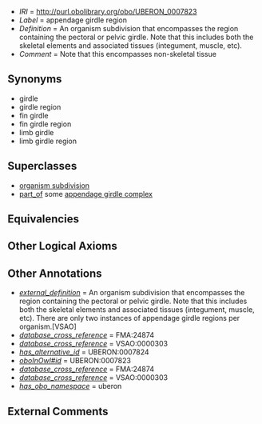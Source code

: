  * *IRI* = http://purl.obolibrary.org/obo/UBERON_0007823
 * *Label* = appendage girdle region
 * *Definition* = An organism subdivision that encompasses the region containing the pectoral or pelvic girdle. Note that this includes both the skeletal elements and associated tissues (integument, muscle, etc).
 * *Comment* = Note that this encompasses non-skeletal tissue

## Synonyms

 * girdle
 * girdle region
 * fin girdle
 * fin girdle region
 * limb girdle
 * limb girdle region

## Superclasses

 * [organism subdivision](../../UBERON/75/UBERON_0000475.md)
 * [part_of](../../BFO/50/BFO_0000050.md) some [appendage girdle complex](../../UBERON/07/UBERON_0010707.md)

## Equivalencies


## Other Logical Axioms


## Other Annotations

 * *[external_definition](../../UBPROP/01/UBPROP_0000001.md)* = An organism subdivision that encompasses the region containing the pectoral or pelvic girdle. Note that this includes both the skeletal elements and associated tissues (integument, muscle, etc). There are only two instances of appendage girdle regions per organism.[VSAO]
 * *[database_cross_reference](../../ef/oboInOwl#hasDbXref.md)* = FMA:24874
 * *[database_cross_reference](../../ef/oboInOwl#hasDbXref.md)* = VSAO:0000303
 * *[has_alternative_id](../../Id/oboInOwl#hasAlternativeId.md)* = UBERON:0007824
 * *[oboInOwl#id](../../id/oboInOwl#id.md)* = UBERON:0007823
 * *[database_cross_reference](../../ef/oboInOwl#hasDbXref.md)* = FMA:24874
 * *[database_cross_reference](../../ef/oboInOwl#hasDbXref.md)* = VSAO:0000303
 * *[has_obo_namespace](../../ce/oboInOwl#hasOBONamespace.md)* = uberon

## External Comments

